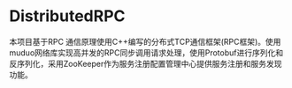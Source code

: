 # DistributedRPC
本项目基于RPC 通信原理使用C++编写的分布式TCP通信框架(RPC框架)。使用muduo网络库实现高并发的RPC同步调用请求处理，使用Protobuf进行序列化和反序列化，采用ZooKeeper作为服务注册配置管理中心提供服务注册和服务发现功能。
